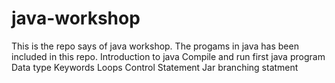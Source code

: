 # java-workshop
This is the repo says of java workshop. The progams in java has been included in this repo.
Introduction to  java
Compile and run first java program
Data type
Keywords
Loops
Control Statement
Jar
branching statment